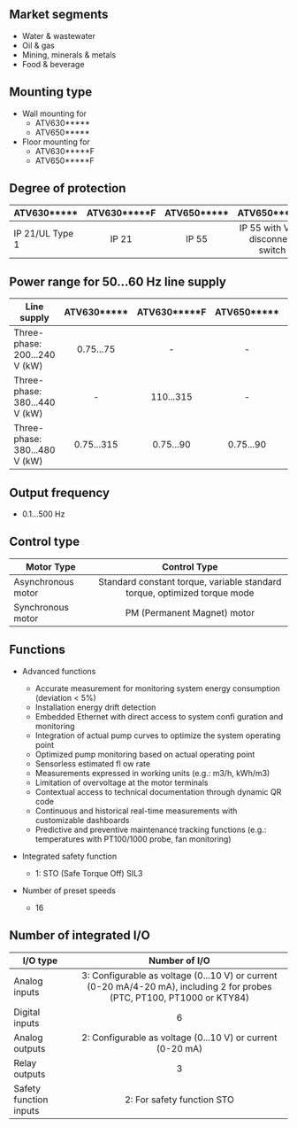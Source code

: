 

## Market segments
  - Water & wastewater
  - Oil & gas
  - Mining, minerals & metals
  - Food & beverage

## Mounting type
  - Wall mounting for 
    - ATV630*****       
    - ATV650*****
  - Floor mounting for 
      - ATV630*****F       
      - ATV650*****F

## Degree of protection

| ATV630***** |ATV630*****F|ATV650*****|ATV650*****E|ATV650*****F|
| ------------- |:-------------:|:-------------:|:-------------:|:-------------:|
| IP 21/UL Type 1 |IP 21|IP 55|IP 55 with Vario disconnect switch|IP 54|

## Power range for 50...60 Hz line supply

| Line supply | ATV630***** |ATV630*****F|ATV650*****|ATV650*****E|ATV650*****F|
| ------------- |:-------------:|:-------------:|:-------------:|:-------------:|:-------------:|
|Three-phase: 200...240 V (kW)| 0.75...75|-|-|-|
|Three-phase: 380...440 V (kW)| -|110...315 |-|-|110...315|
|Three-phase: 380...480 V (kW)|0.75...315 |0.75...90|0.75...90|-|

## Output frequency
- 0.1...500 Hz

## Control type
|Motor Type| Control Type|
| ------------- |:-------------:|
|Asynchronous motor|Standard constant torque, variable standard torque, optimized torque mode|
|Synchronous motor|PM (Permanent Magnet) motor|

## Functions
- Advanced functions
  - Accurate measurement for monitoring system energy consumption (deviation < 5%)
  - Installation energy drift detection
  - Embedded Ethernet with direct access to system confi guration and monitoring
  - Integration of actual pump curves to optimize the system operating point
  - Optimized pump monitoring based on actual operating point
  - Sensorless estimated fl ow rate
  - Measurements expressed in working units (e.g.: m3/h, kWh/m3)
  - Limitation of overvoltage at the motor terminals
  - Contextual access to technical documentation through dynamic QR code
  - Continuous and historical real-time measurements with customizable dashboards
  - Predictive and preventive maintenance tracking functions (e.g.: temperatures with PT100/1000 probe, fan monitoring)

- Integrated safety function
  - 1: STO (Safe Torque Off) SIL3
- Number of preset speeds
  - 16

## Number of integrated I/O 
|I/O type| Number of I/O|
| ------------- |:-------------:|
|Analog inputs|3: Configurable as voltage (0...10 V) or current (0-20 mA/4-20 mA), including 2 for probes (PTC, PT100, PT1000 or KTY84)|
|Digital inputs|6|
|Analog outputs|2: Configurable as voltage (0...10 V) or current (0-20 mA)|
|Relay outputs|3|
|Safety function inputs|2: For safety function STO|












